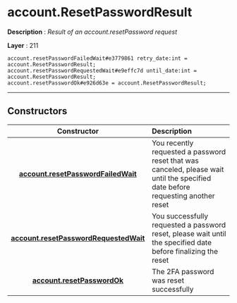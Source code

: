 # account.ResetPasswordResult

**Description** : *Result of an account.resetPassword request*

**Layer** : 211

```tl
account.resetPasswordFailedWait#e3779861 retry_date:int = account.ResetPasswordResult;
account.resetPasswordRequestedWait#e9effc7d until_date:int = account.ResetPasswordResult;
account.resetPasswordOk#e926d63e = account.ResetPasswordResult;
```

---

## Constructors

| Constructor | Description |
| :---: | :--- |
| [**account.resetPasswordFailedWait**](constructor/account.resetPasswordFailedWait) | You recently requested a password reset that was canceled, please wait until the specified date before requesting another reset |
| [**account.resetPasswordRequestedWait**](constructor/account.resetPasswordRequestedWait) | You successfully requested a password reset, please wait until the specified date before finalizing the reset |
| [**account.resetPasswordOk**](constructor/account.resetPasswordOk) | The 2FA password was reset successfully |